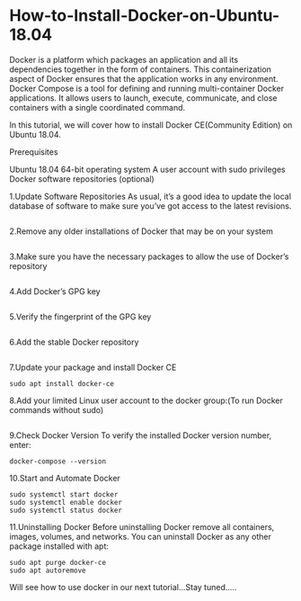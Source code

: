 # How-to-Install-Docker-on-Ubuntu-18.04

Docker is a platform which packages an application and all its dependencies together in the form of containers. This containerization aspect of Docker ensures that the application works in any environment.
Docker Compose is a tool for defining and running multi-container Docker applications. It allows users to launch, execute, communicate, and close containers with a single coordinated command.

In this tutorial, we will cover how to install Docker CE(Community Edition) on Ubuntu 18.04.

Prerequisites

Ubuntu 18.04 64-bit operating system
A user account with sudo privileges
Docker software repositories (optional)

1.Update Software Repositories
As usual, it’s a good idea to update the local database of software to make sure you’ve got access to the latest revisions.
```sudo apt-get update
```

2.Remove any older installations of Docker that may be on your system
```sudo apt remove docker docker-engine docker.io
```

3.Make sure you have the necessary packages to allow the use of Docker’s repository
```sudo apt install apt-transport-https ca-certificates curl software-properties-common
```

4.Add Docker’s GPG key
```curl -fsSL https://download.docker.com/linux/ubuntu/gpg | sudo apt-key add -
```

5.Verify the fingerprint of the GPG key
```sudo apt-key fingerprint 0EBFCD88
```

6.Add the stable Docker repository
```sudo add-apt-repository "deb [arch=amd64] https://download.docker.com/linux/ubuntu $(lsb_release -cs) stable"
```

7.Update your package and install Docker CE
```sudo apt update
sudo apt install docker-ce
```

8.Add your limited Linux user account to the docker group:(To run Docker commands without sudo)
```sudo usermod -aG docker $USER
```
9.Check Docker Version
To verify the installed Docker version number, enter:
```docker --version
docker-compose --version
```

10.Start and Automate Docker

```
sudo systemctl start docker
sudo systemctl enable docker
sudo systemctl status docker
```

11.Uninstalling Docker
Before uninstalling Docker remove all containers, images, volumes, and networks.
You can uninstall Docker as any other package installed with apt:
```
sudo apt purge docker-ce
sudo apt autoremove
```

Will see how to use docker in our next tutorial...Stay tuned.....
